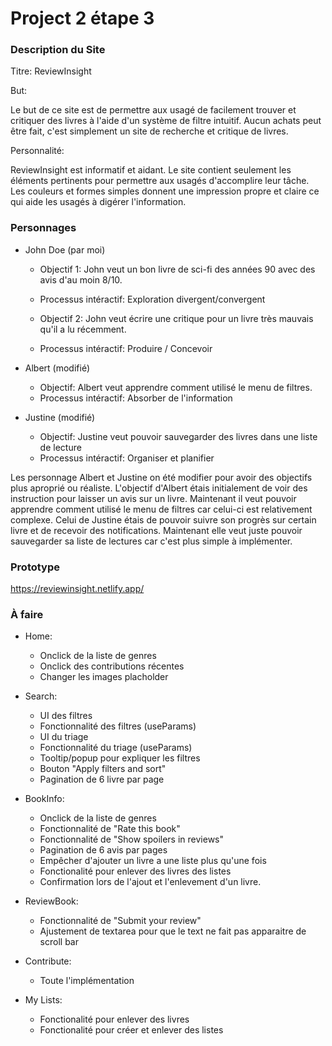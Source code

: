# Project 2 étape 3

### Description du Site

Titre: ReviewInsight

But:

Le but de ce site est de permettre aux usagé de facilement trouver et critiquer des livres à l'aide d'un système de filtre intuitif. Aucun achats peut être fait, c'est simplement un site de recherche et critique de livres.

Personnalité:

ReviewInsight est informatif et aidant. Le site contient seulement les éléments pertinents pour permettre aux usagés d'accomplire leur tâche. Les couleurs et formes simples donnent une impression propre et claire ce qui aide les usagés à digérer l'information.

### Personnages

- John Doe (par moi)

    - Objectif 1: John veut un bon livre de sci-fi des années 90 avec des avis d'au moin 8/10.
    - Processus intéractif: Exploration divergent/convergent

    - Objectif 2: John veut écrire une critique pour un livre très mauvais qu'il a lu récemment.
    - Processus intéractif: Produire / Concevoir

- Albert (modifié)

    - Objectif: Albert veut apprendre comment utilisé le menu de filtres.
    - Processus intéractif: Absorber de l'information

- Justine (modifié)

    - Objectif: Justine veut pouvoir sauvegarder des livres dans une liste de lecture
    - Processus intéractif: Organiser et planifier

Les personnage Albert et Justine on été modifier pour avoir des objectifs plus aproprié ou réaliste. L'objectif d'Albert étais initialement de voir des instruction pour laisser un avis sur un livre. Maintenant il veut pouvoir apprendre comment utilisé le menu de filtres car celui-ci est relativement complexe. Celui de Justine étais de pouvoir suivre son progrès sur certain livre et de recevoir des notifications. Maintenant elle veut juste pouvoir sauvegarder sa liste de lectures car c'est plus simple à implémenter.

### Prototype

https://reviewinsight.netlify.app/

### À faire

- Home:
    - Onclick de la liste de genres
    - Onclick des contributions récentes
    - Changer les images placholder 

- Search:
    - UI des filtres
    - Fonctionnalité des filtres (useParams)
    - UI du triage
    - Fonctionnalité du triage (useParams)
    - Tooltip/popup pour expliquer les filtres
    - Bouton "Apply filters and sort"
    - Pagination de 6 livre par page

- BookInfo:
    - Onclick de la liste de genres
    - Fonctionnalité de "Rate this book"
    - Fonctionnalité de "Show spoilers in reviews"
    - Pagination de 6 avis par pages
    - Empêcher d'ajouter un livre a une liste plus qu'une fois
    - Fonctionalité pour enlever des livres des listes
    - Confirmation lors de l'ajout et l'enlevement d'un livre.

- ReviewBook:
    - Fonctionnalité de "Submit your review"
    - Ajustement de textarea pour que le text ne fait pas apparaitre de scroll bar

- Contribute:
    - Toute l'implémentation

- My Lists:
    - Fonctionalité pour enlever des livres
    - Fonctionalité pour créer et enlever des listes
